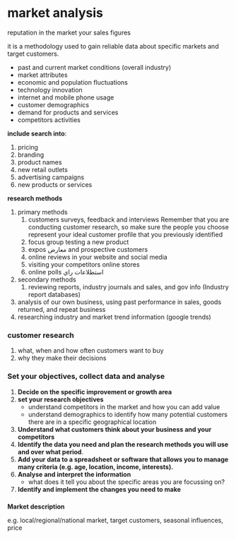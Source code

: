# market analysis

reputation in the market
your sales figures

it is a methodology used to gain reliable data about specific markets and target customers.

- past and current market conditions (overall industry)
- market attributes
- economic and population fluctuations
- technology innovation
- internet and mobile phone usage
- customer demographics
- demand for products and services
- competitors activities

**include search into**:

1. pricing
2. branding
3. product names
4. new retail outlets
5. advertising campaigns
6. new products or services

**research methods**
1. primary methods
    1. customers surveys, feedback and interviews 
        Remember that you are conducting customer research, so make sure the people you choose represent your ideal customer profile that you previously identified
    2. focus group testing a new product
    3. expos معارض and prospective customers
    4. online reviews in your website and social media
    5. visiting your competitors online stores
    6. online polls استطلاعات راي 
2. secondary methods
    1. reviewing reports, industry journals and sales, and gov info (Industry report databases) 
2. analysis of our own business, using past performance in sales, goods returned, and repeat business
3. researching industry and market trend information (google trends)


### customer research
1. what, when and how often customers want to buy
2. why they make their decisions

### Set your objectives, collect data and analyse
1. **Decide on the specific improvement or growth area**
2. **set your research objectives**
    - understand competitors in the market and how you can add value
    - understand demographics to identify how many potential customers there are in a specific geographical location
3. **Understand what customers think about your business and your competitors**
4. **Identify the data you need and plan the research methods you will use and over what period**.
5. **Add your data to a spreadsheet or software that allows you to manage many criteria (e.g. age, location, income, interests).**
6. **Analyse and interpret the information**
    - what does it tell you about the specific areas you are focussing on?
7. **Identify and implement the changes you need to make**

### 
**Market description**

e.g. local/regional/national market, target customers, seasonal influences, price